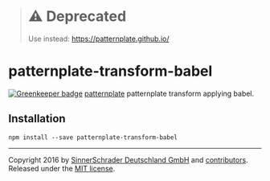 > # ⚠️ Deprecated
> Use instead: https://patternplate.github.io/

# patternplate-transform-babel

[![Greenkeeper badge](https://badges.greenkeeper.io/sinnerschrader/patternplate-transform-babel.svg)](https://greenkeeper.io/)
[patternplate](/sinnerschrader/patternplate) patternplate transform applying babel.

## Installation
```shell
npm install --save patternplate-transform-babel
```

---
Copyright 2016 by [SinnerSchrader Deutschland GmbH](https://github.com/sinnerschrader) and [contributors](./graphs/contributors). Released under the [MIT license]('./license.md').
